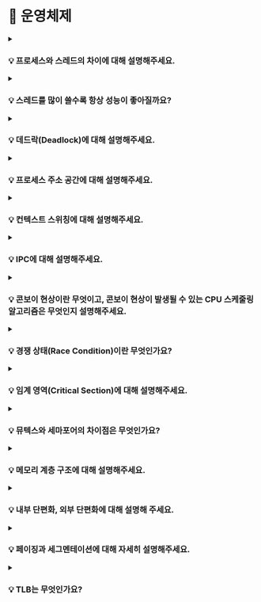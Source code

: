 # 📃 운영체제 


<details>
<summary><strong><h3> 💡 프로세스와 스레드의 차이에 대해 설명해주세요.</h3></strong></summary>
<div markdown="1">

<br>

**프로세스**  
- 운영체제로부터 자원을 할당 받은 **작업의 단위**  
- 각 프로세스는 독립적인 메모리 영역을 할당 받는다.  

**스레드**  
- 프로세스가 할당 받은 자원을 이용하는 **실행 흐름의 단위**  
- **스택 영역과 PC 레지스터 영역만 독립적으로 할당** 받고, 나머지 영역은 동일한 프로세스 내의 스레드 간 공유 된다.  

<br>
<br>

### 📌 스레드에 스택 영역과 PC 레지스터 영역만 독립적으로 할당하는 이유가 무엇일까요?

<br>

### ✔ 스택 영역을 스레드마다 독립적으로 할당하는 이유

스택은 메소드 호출 시 전달되는 인자, 되돌아갈 주소 값 및 지역 변수 등을 저장하기 위해 사용되는 메모리 영역이다.  

스택 메모리 영역이 독립적이라는 것은 스레드 간 독립적인 함수 호출이 가능하다는 것이고, 이는 독립적인 실행 흐름을 가능하게 한다.
 
따라서 **독립적인 실행 흐름을 위한 최소 조건**으로 각 스레드에 독립된 스택 영역을 할당한다.  
 

### ✔ PC 레지스터 영역을 스레드마다 독립적으로 할당하는 이유
PC 레지스터는 CPU가 다음에 실행할 명령어의 주소를 저장한다.

여러 스레드가 하나의 PC 레지스터를 공유한다면, 한 스레드가 PC 레지스터에 새로운 명령어 주소를 저장하는 동시에 다른 스레드가 PC 레지스터의 값을 읽거나 변경하는 상황이 발생할 수 있다.
이렇게 동시에 여러 스레드가 PC 레지스터에 접근하면, 다음에 실행될 명령어의 주소를 신뢰할 수 없게 되며, 스레드들의 실행 흐름이 망가지는 등 예기치 못한 동작과 오류가 발생할 수 있다.

따라서 각 스레드에게 독립적인 PC 레지스터를 할당하여 각 **스레드가 자신의 실행 흐름을 안정적으로 유지하고, 다음에 실행할 명령어의 주소를 독립적으로 관리**할 수 있도록 한다.

<br>
<br>

### 📌 프로세스에 대해 자세히 설명해주세요.

### ✔ 프로세스

- 실행을 위해 **커널**에 등록된 작업  
    (시스템 성능 향상을 위해 커널에 의해 관리 된다.)

- 각종 자원을 요청하고, 할당 받을 수 있는 개체  
- **PCB**를 할당 받은 개체  

*자원 : 커널의 관리 하에 프로세스에게 할당/반납 되는 수동적인 개체
 
<br>
<br>

### 📌 PCB는 무엇인가요?

### ✔ PCB

- **커널 공간**에 존재한다.  

- OS는 **`프로세스 관리`** 를 위해 각 프로세스에 대한 정보를 관리하는데, 각 프로세스의 정보가
PCB에 저장된다.  
(* 프로세스 관리: 프로세스가 여러 개일 때, CPU가 스케줄링을 통해 프로세스를 관리하는 것)
- 프로세스 생성 시 생성된다.
- PCB가 관리하는 정보
    - PID(프로세스 고유 식별 번호)
    - 스케줄링 정보 (프로세스 우선 순위, CPU 점유 시간)
    - 프로세스 상태 (자원 할당 및 요청 정보)
    - 메모리 관리 정보 (page table, segment table)
    - 입출력 상태 정보 (할당 받은 입출력 장치/파일 등에 대한 정보)
    - 문맥 저장 영역(프로세스의 레지스터 상태를 저장하는 공간)
    - `Linked List` 방식으로 관리된다.
        - PCB List Head에 PCB가 생성될 때마다 붙게 된다.
        - 주소 값으로 연결이 이루어져 있는 연결 리스트이기 때문에 삽입/삭제가 용이하다.


<br>
<br>

### 📌 스레드는 PCB를 가지고 있을까요?

<br>

    🔥 스레드는 PCB를 갖고 있지 않다. 

    스레드는 프로세스 내에서 실행되는 실행 흐름의 단위로, PCB는 프로세스 단위로 생성되고 관리되는 자료구조이다.

<br>

여러 개의 스레드가 하나의 프로세스 내에서 동작하면, 모든 스레드는 동일한 프로세스의 자원을 공유하게 된다.   
따라서 스레드는 **프로세스 내부의 메모리 영역을 공유**하고, 프로세스가 할당 받은 PCB를 공유하여 프로세스의 상태를 스레드들이 함께 사용한다.

즉, 프로세스의 PCB에는 프로세스 자체의 정보와 상태를 저장하지만, 스레드는 프로세스 내에서 실행되므로 프로세스 자체와   
밀접하게 연관되어 있어 별도의 PCB를 가질 필요가 없다.

<br>
<br>


### 📌 멀티 프로세스와 멀티 스레드의 특징에 대해 설명해주세요.
<br>

### ✔ 멀티 프로세스

- 각 프로세스는 독립적인 메모리 공간을 가지기 때문에 서로 영향을 주지 않고 실행 된다.     
    즉, 한 프로세스의 오류나 비정상 종료가 다른 프로세스에 영향을 미치지 않는다.  

- 프로세스 간 데이터를 주고받기 위해서는 별도의 **IPC** 기법을 사용해야 하며, 이로 인해 오버 헤드가 발생한다.
- 각 프로세스마다 메모리 주소 체계가 다르기 때문에, 프로세스 컨텍스트 스위칭시 메모리 관련 처리가 따로 필요하여 오버 헤드가 비교적 크다.


### ✔ 멀티 프로세스

- 스레드는 하나의 프로세스 내에서 동작하며, 주소 공간과 자원을 공유한다.  
    따라서 데이터 공유가 간편하고, IPC 없이도 쓰레드 간 데이터를 주고받을 수 있습니다.

- 같은 프로세스에 속하는 스레드는 메모리 영역을 공유하기 때문에, **스레드 컨텍스트 스위칭** 시
메모리 관련 처리가 따로 필요하지 않아 오버 헤드가 비교적 적다.

-  공유된 자원에 대한 접근과 변경을 적절하게 관리하지 않으면 데드락과 같은 **동기화 문제**가 발생할 수 있다.


<br>
<br>

### 📌 멀티 스레드의 동시성과 병렬성을 설명해주세요.

### ✔ 동시성
**싱글 코어**에서 멀티스레드를 동작시키기 위한 방식으로,   
멀티태스킹을 위해 여러 개의 스레드가 **`번갈아가면서 실행되는 성질`** 을 말한다.   
(동시에 실행하는 것처럼 보이지만 **사실은 번갈아가며 실행** 하고 있는 것임)

### ✔ 병렬성
**멀티 코어**에서 멀티스레드를 동작시키는 방식으로,   
한 개 이상의 스레드를 포함하는
각 코어들이 '동시에' 실행되는 성질을 말한다.

![Alt text](<Untitled (19).png>)
</div>
</details>

<details>
<summary><strong><h3> 💡 스레드를 많이 쓸수록 항상 성능이 좋아질까요?  </h3></strong></summary>
<div markdown="1">


    🔥 어플리케이션의 성격과 컨텍스트 스위칭 오버헤드를 고려할 때, 
    스레드를 많이 사용하는 것이 항상 성능 향상을 보장하지는 않는다.


<br>

**스레드를 많이 사용하면 동시에 더 많은 작업을 실행할 수 있다** 는 이야기는 해당 어플리케이션이 작은 작업들로 분할하여 동시 실행 가능한 성격을 가지고 있다는 전제를 필요로 한다.   

<br>

그러나 어떤 어플리케이션이 순차적으로 실행되어야 하는 특성을 가지고 있다면,   
작은 작업으로 분할하여 동시 실행하기가 어려울 수 있으며, 이런 경우에는 스레드 수를 계속 늘려도 성능 향상에 한계가 있다.  

<br>

또한, CPU의 코어 수는 고정되어 있으며 스레드 수를 계속 늘리면 각 코어에서 스레드 간의 경합이 더 많아진다.   
이에 따라 **컨텍스트 스위칭**으로 인한 오버헤드가 증가하므로 성능 면에서 한계에 도달하게 된다.

<br>

CPU 바운드 어플리케이션은 CPU를 많이 사용하므로, 코어 수와 비슷한 수준 이상으로 스레드 수를 늘려봤자 성능 향상이 거의 없을 뿐만 아니라,   
오히려 각 코어에서 스레드 간의 경합으로 인해 컨텍스트 스위칭 오버헤드로 성능이 저하될 수 있다.

반면, I/O 바운드 어플리케이션은 CPU가 대기 상태에 있을 가능성이 높기 때문에, 코어 수보다 2배, 3배 이상으로 스레드 수를 늘림으로써 코어들을 더 효율적으로 활용하여 성능상 이점을 얻을 수 있다.

</div>
</details>


<details>
<summary><strong><h3> 💡 데드락(Deadlock)에 대해 설명해주세요.</h3></strong></summary>
<div markdown="1">
<br>

    멀티 스레드 또는 멀티 프로세스 환경에서 발생하는 동기화 문제로, 
    자원을 점유한 상태에서 다른 프로세스가 점유하고 있는 자원을 요구하며 무한정 기다리는 상황을 말한다.

![Alt text](image-13.png)

프로세스 1과 2가 자원1, 2를 모두 얻어야 한다고 가정해보자

t1: 프로세스1이 자원1을 얻음 / 프로세스2가 자원2를 얻음  
t2: 프로세스1은 자원2를 기다림 / 프로세스2는 자원1을 기다림  
→ **🔥 데드락**

<br>
<br>

### 📌 데드락이 발생하는 조건을 설명해주세요.

다음 네 가지 조건을 **동시에** 충족해야 한다.

- **상호 배제(Mutual Exclusion)**  
  리소스는 한 번에 하나의 프로세스 또는 스레드만이 사용할 수 있어야 한다.   
  즉, 한 프로세스 또는 스레드가 리소스를 사용 중인 경우, 다른 프로세스나 스레드는 해당 리소스에 접근할 수 없어야 한다.  

- **점유 대기(Hold and Wait)**   
  하나 이상의 리소스를 점유한 상태에서 다른 리소스를 기다리는 상태여야 한다.   
  즉, 프로세스나 스레드가 이미 리소스를 하나 이상 가지고 있으면서 또 다른 리소스를 얻기 위해 대기하고 있어야 합니다.

- **비선점(Non-Preemption)**   
  프로세스나 스레드가 얻은 리소스를 다른 프로세스나 스레드가 강제로 빼앗을 수 없어야 한다.  
    리소스는 해당 프로세스나 스레드가 명시적으로 릴리스해야만 해제된다.    

- **순환 대기(Circular Wait)**   
  두 개 이상의 프로세스나 스레드가 서로가 서로의 리소스를 기다리고 있어야 한다.  
   즉, 사이클 형태로 리소스가 대기 상태에 있어야 한다.  


<br>
<br>

### 📌 데드락은 어떻게 해결할 수 있을까요?

<br>

    - 데드락 예방
    - 데드락 회피
    - 데드락 탐지 및 복구

<br>

### ✅ 데드락 예방
- **데드락 발생 필요 조건 4가지** 중 **하나를 제거**함으로써 데드락을 예방한다.  

- 데드락이 **절대 발생하지 않도록** 하는 방법이다.
- 심각한 자원 낭비가 발생하므로, **비현실적인** 방법이다.

### **상호 배제(Mutual Exclusion) 조건 제거**  
  - **모든 자원**에 대해, **공유**를 허용한다.  
  - **현실적으로 불가능**한 방법  
  
### **점유 대기(Hold and Wait) 조건 제거**
  - 필요한 자원을 **한번에 모두 할당**한다.
  - **자원이 필요하지 않은 순간에도 점유**하고 있으므로, **자원 낭비**가 발생한다.
  - 무한 대기 현상이 발생할 수 있다.

### **비선점(Non-Preemption) 조건 제거**  
  - **모든 자원**에 대해, **선점**을 허용한다.
  - **현실적으로 불가능**한 방법  
  ( ⇒ 프로세스가 할당 받을 수 없는 자원을 요청하는 경우,
           해당 프로세스가 가지고 있던 자원을 모두 반납하고  
            작업을 취소하는 방법으로 유사하게 구현할 수 있으나, 이 방법 또한
           심각한 자원 낭비가 발생하므로 비현실적이다.)

### **순환 대기(Circular Wait) 조건 제거**  
  - 자원에 **순서를 부여**하고, 프로세스는 **순서의 증가 방향으로만 자원 요청**이 가능하도록 한다.
  - **자원 낭비**가 발생한다.

<br>

----
<br>

### ✅ 데드락 예방 회피

- 시스템의 **상태를 계속 감시함**으로써, 데드락 상태가 될 가능성이 있는
자원 할당 요청을 보류하여 데드락의 발생을 막을 수 있다.

- 항상 시스템을 감시하고 있어야 하므로, 오버 헤드가 크다.
- 시스템을 항상 **safe state**로 유지하는 방법이다.

  (***safe state**: 모든 프로세스가 정상적 종료 가능한 상태,  
                   safe sequence가 하나라도 존재하면 safe state이다.
                   데드락 상태가 되지 않을 수 있음을 보장한다.

  ***unsafe state**: 데드락 상태가 될 가능성이 있는 상태,
                     반드시 데드락이 발생한다는 의미는 아니다.)

- safe state를 유지하기 위해 **사용되지 않는 자원이 존재한다.**
- 가정이 성립되기 어렵다. 즉, **비현실적**이다.


<br>

**가정**
- 프로세스의 수가 고정됨
- 자원의 수와 종류가 고정됨
- 프로세스가 요구하는 자원 및 최대 수량을 알고 있음
- 프로세스는 자원을 사용 후 반드시 반납함

<br>

### **다익스트라 은행원 알고리즘**
    - 데드락 회피를 위한 간단한 이론적 기법
    - 가정 : 한 종류의 자원이 여러 개 존재
    - 목표 : 시스템을 항상 safe state로 유지
    - 현재 상태에서 safe sequence가 하나라도 존재하면, safe state임

<br>

### **헤버만 알고리즘**
    - 다익스트라 은행원 알고리즘의 확장
    - 가정 : 여러 종류의 자원이 여러 개 존대
    - 목표 : 시스템을 항상 safe state로 유지

<br>

----

<br>

### ✅ 데드락 탐지

- 데드락 방지를 위한 사전 작업을 하지 않는다. 즉, **데드락이 발생할 수 있다.**

- **주기적으로 데드락 발생 여부를 확인**한다.  
  (시스템이 데드락 상태인지, 어떤 프로세스가 데드락 상태인지)

- **Resource Allocation Graph (RAG)** 를 사용한다.
- 검사 주기에 영향을 받는다.
- 노드의 수가 많은 경우, 오버 헤드가 크다.

<br>

### **Graph reduction procedure**
  1. 필요한 자원을 모두 할당 받을 수 있는 프로세스(Unblocked Process)에 연결된 모든 edge를 제거한다.  
  2. 더 이상 Unblocked Process가 없을 때까지 1번을 반복한다.  
  3. 최종 그래프에서   
     a.  **모든 edge가 제거되어 있다면**    
        ⇒ 현재 상태에서 **데드락이 없음**을 알 수 있다.  

     b. **일부 edge가 남아있다면**  
        ⇒  현재 상태에 **데드락이 존재함**을 알 수 있다.

<br>

### 데드락 회피 vs 데드락 탐지

**데드락 회피**

- 앞으로 일어날 일을 고려하여, 최악의 경우를 생각한다.
- 데드락이 발생하지 않음

**데드락 탐지**

- 현재 상태만을 고려하여, 최선의 경우를 생각한다.
- 데드락 발생 시, 회복 과정이 필요하다.

<br>

----

<br>

### ✅ 데드락 회복

데드락을 탐지한 후 **해결**하는 과정

- **프로세스 종료**
    - 데드락 상태에 있는 프로세스를 종료시킨다.
    - 강제 종료된 프로세스는 이후 재시작된다.  

    <br>

- **자원 선점**
    - 데드락 상태를 해결하기 위해 선점할 자원을 선택한다.
    - 선택된 자원을 가지고 있는 프로세스에게서 해당 자원을 빼앗는다.  
    ⇒  자원을 빼앗긴 프로세스는 강제 종료된다.

<br>   

프로세스의 수행 중 특정 지점(**check point**)마다 **context**를 저장한다.  
프로세스가 강제 종료된 후 가장 최근의 **check point**에서 재시작한다.(**Roll back**)  

<br>

----

### ✅ 데드락 무시 

### +) 💡 왜 현대의 OS는 데드락을 처리하지 않을까요?

- 데드락이 일어나지 않는다고 생각하고 **아무런 조치도 취하지 않는다.**
- 데드락이 매우 드물게 발생하므로, **데드락에 대한 조치 자체가 더 큰 오버 헤드**일 수 있기 때문이다.
- 만약 시스템에 데드락이 발생한 경우, 시스템이 비정상적으로 작동하는 것을 **사람이 느낀 후 직접 프로세스를 종료**하는 방법 등으로 대처한다.
- Unix, Windows 등 **대부분의 범용 OS가 채택하고 있는 방법**이다.

<br>

</div>
</details>

<details>
<summary><strong><h3> 💡 프로세스 주소 공간에 대해 설명해주세요.</h3></strong></summary>
<div markdown="1">
  
<br>

+)  

    ✅ 초기화 하지 않은 변수들은 어디에 저장될까요?    
    ✅ 일반적인 주소 공간 그림처럼, Stack과 Heap의 크기는 매우 크다고 할 수 있을까요? 
        그렇지 않다면, 그 크기는 각각 언제 결정될까요?  


  <br>

  프로세스 주소 공간은 **하나의 프로세스가 실행되기 위해 할당된 가상 메모리 주소의 집합**을 의미한다.

  가상 메모리 주소 공간은 해당 프로세스가 실행되는 동안 프로세스에게 독립적으로 제공되며, 실제 물리적인 메모리와는 분리되어 있다.

  ![Alt text](<Untitled (20).png>)


### 1. **코드 영역 (Text 영역)**
  - 실행할 프로그램의 **명령어**들이 저장되는 영역

  - 코드 영역은 실행 파일로부터 읽혀지고, **Read-Only**으로 설정된다.
  - CPU는 코드 영역에 있는 명령어들을 하나씩 가져와 실행한다.
  
<br>

### 2. **데이터 영역 (Data 영역 및 BSS 영역)**
  - **전역 변수**와 **정적 변수**가 저장되는 영역

  - 프로그램의 시작과 함께 할당되며, 프로그램이 종료될 때 소멸된다.
  - 프로그램 실행 중에 변수의 값이 얼마든지 수정될 수 있기 때문에, **Read-Write**로 설정된다.
  - 초기화 된 변수는 Data 영역에, **초기화 되지 않은 변수는 BSS(Block Started by Symbol) 영역**에 저장된다.  

    ⇒ BSS 영역에 할당된 초기화 되지 않은 변수들은 프로그램이 실행되기 전에 0 또는 null 값으로 자동으로 초기화 된다.   

    이때 초기화되지 않은 변수들은 명시적으로 초기 값을 가지고 있지 않으므로 실제 값이 필요하지 않기 때문에, 해당 변수들은 초기화되기 전까지 메모리 공간만 할당되면 된다.  

    변수들이 0 또는 null로 초기화되는 과정은 프로그램 실행 시에 자동으로 이루어지기 때문에 
    BSS 영역을 구분하여 사용하는 것이 메모리 사용 측면에서 더욱 효율적이다.

<br>

### 3. **힙 영역**
  - **동적으로 할당되는 데이터**가 저장되는 영역

  - 프로그램 실행 중에 동적으로 메모리를 할당하고 해제하는데 사용되며,
    힙 영역에 할당된 메모리는 프로그램이 명시적으로 해제하기 전까지 지속적으로 유지된다.
  - 메모리의 **낮은 주소**에서 **높은 주소**로 할당된다.
  - **런타임**에 크기가 결정된다.  
     ⇒ 힙 영역은 **동적으로 메모리를 관리**하는 영역이기 때문에 잘못된 메모리 할당 크기, 힙 메모리 관리 오류, 힙 메모리 접근 오류 등으로 인해 **다른 영역을 침범**하게 되는 경우 `Heap Overflow`가 발생한다.

<br>

### 4. **스택 영역**
  - 함수 호출과 관련된 지역 변수, 매개변수, 함수의 반환 주소 등이 저장되는 영역

  - 함수가 호출될 때마다 스택 프레임이 생성되고, 함수의 실행이 끝나면 해당 스택 프레임이 제거된다.
  - 메모리의 **높은 주소**에서 **낮은 주소**로 할당된다.
  - **컴파일 타임**에 크기가 결정된다.       
    ⇒ 컴파일 타임에 크기가 결정되기 때문에 **무한히 할당 할 수 없다.**  
    
    ⇒ 재귀 호출의 깊이가 매우 깊거나, 함수 내부에서 큰 크기의 배열이나 많은 지역 변수를 선언하는 경우에 **`Stack Overflow`** 가 발생할 수 있다.


<br>

### 📌 스택 영역과 힙 영역 중, 접근 속도가 더 빠른 영역은 어디일까요?

<br>

    🔥 스택 영역이 힙 영역보다 접근 속도가 더 빠르다.
    
    

<br>

### ✅ 스택 영역 
스택 영역은 **메모리 할당 및 해제**가 **컴파일러에 의해 자동**으로 관리되어 간단하고 빠르게 이루진다.    
➡ 컴파일러에 의해 자동으로 스택 프레임이 관리된다.     
    함수가 호출될 때 스택 프레임이 생성되고, 함수의 실행이 끝나면 해당 스택 프레임이 제거된다. (메모리 할당 및 해제)  

함수가 호출될 때마다 해당 함수의 지역 변수와 인자들이 스택 프레임에 순차적으로 저장되며 **스택 프레임의 시작 주소로부터 일정한 오프셋만큼** 떨어져 있으므로, **변수에 직접 접근**할 수 있다.  

즉, 스택 영역에서 변수에 접근하는 과정에서는 **메모리 주소 변환과 같은 추가적인 작업이 필요하지 않기** 때문에 접근 속도가 빠르다.  

<br>

### ✅ 힙 영역
힙 영역은 동적으로 메모리를 할당하고 해제해야 하기 때문에, 변수의 유효 범위가 스택 영역보다 넓어서 다른 함수나 블록에서도 변수에 접근할 수 있다. 

따라서, 힙 영역에서는 **메모리 주소 변환과 같은 추가 작업이 필요**하므로, 접근 속도가 상대적으로 느리다.


<br>
<br>      
  
### 📌 스택 영역과 힙 영역은 정말 자료구조의 스택/힙과 연관이 있는 걸까요?

<br>

    🔥 스택 영역은 스택 자료 구조를 사용하지만,   
       힙 영역은 힙 자료구조를 사용하지 않는다.

<br>

**스택 영역**은 **스택(LIFO) 자료구조를 기반**으로 동작하며, 함수의 호출과 종료에 따라 스택 프레임이 생성되고 소멸된다.

**힙 영역**은 특정 자료구조를 기반으로 한 것이 아니라, 메모리 할당과 해제를 위한 메커니즘이다.
따라서, **힙 자료 구조와 아무런 연관이 없다.** 

</div>
</details>


<details>
<summary><strong><h3> 💡 컨텍스트 스위칭에 대해 설명해주세요. </h3></strong></summary>
<div markdown="1">

<br>

    🔥
    - 실행 중인 프로세스의 context를 저장하고, 앞으로 실행할 프로세스의 context를 복구하는 일
    - 커널의 개입으로 이루어진다. (= 커널 모드에서 실행된다.)

<br>

### 📌 그렇다면 context는 무엇인가요?

- **프로세스와 관련된 정보들의 집합** (Register의 상태 in CPU / PC, SP in CPU)  
  ⇒ Context Switching이 발생하면 실행 중인 프로세스는 CPU를 뺏긴다.
     따라서, Register의 상태를 PCB에 저장한다.
    - CPU가 어떤 작업을 처리할 때는 메모리의 데이터를 Register를 올린 후 처리한다.
- ***PCB**에 저장된다

<br>

### 📌 context는 PCB에 저장된다고 말씀해주셨는데, PCB에 대해 설명해주세요.

### ✅ PCB

- **커널 공간**에 존재한다.
- OS는 **`프로세스 관리`** 를 위해 각 프로세스에 대한 정보를 관리하는데, 각 프로세스의 정보가
PCB에 저장된다.  
(* 프로세스 관리: 프로세스가 여러 개일 때, CPU가 스케줄링을 통해 프로세스를 관리하는 것)
- 프로세스 생성 시 생성된다.  
- **PCB가 관리하는 정보**
    - PID(프로세스 고유 식별 번호)
    - 스케줄링 정보 (프로세스 우선 순위, CPU 점유 시간)
    - 프로세스 상태 (자원 할당 및 요청 정보)
    - 메모리 관리 정보 (page table, segment table)
    - 입출력 상태 정보 (할당 받은 입출력 장치/파일 등에 대한 정보)
    - 문맥 저장 영역(프로세스의 레지스터 상태를 저장하는 공간)
    - `Linked List` 방식으로 관리된다.
        - PCB List Head에 PCB가 생성될 때마다 붙게 된다.
        - 주소 값으로 연결이 이루어져 있는 연결 리스트이기 때문에 삽입/삭제가 용이하다.



<br>

### 📌 컨텍스트 스위칭은 언제 일어날까요?

    - Interrupt 발생
    - 주어진 time slice를 소진한 경우
    - 자원 요청 후 대기 상태
    - IO 작업 대기 상태

<br>

### 📌 컨텍스트 스위칭은 왜 필요할까요?
⇒ **멀티 프로세스 환경에서 여러 프로세스를 동시에 실행 시키기 위해서** 

⇒ 그렇다면 동시에 실행 시키는 이유는?

- **CPU 활용도 향상**  
여러 프로세스가 동시에 실행될 수 있도록 CPU를 공유하는 것은 시스템의 전체적인 CPU 활용도를 향상시킨다.

- **공정한 자원 분배**  
멀티 프로세스 환경에서 여러 프로세스가 실행되는 경우, 각 프로세스에 일정 시간 동안 CPU를 할당하여 공정한 자원 분배를 실현할 수 있다.

- **응답성 향상**  
컨텍스트 스위칭은 멀티 프로세스 환경에서 사용자 요청에 빠르게 응답할 수 있도록 한다. 여러 프로세스가 동시에 실행되면, 사용자 입력이나 이벤트에 대한 신속한 처리가 가능해진다.

- **멀티태스킹 지원**  
컨텍스트 스위칭을 통해 CPU가 여러 프로세스를 번갈아가며 실행함으로써 멀티태스킹을 구현할 수 있다.


<br>

### 📌 프로세스 컨텍스트 스위칭과 스레드 컨텍스트 스위칭의 공통점과 차이점을 설명해주세요.

<br>

### ✅ 프로세스 컨텍스트 스위칭 VS 스레드 컨텍스트 스위칭

**프로세스 컨텍스트 스위칭** ⇒ 서로 다른 프로세스 간의 컨텍스트 스위칭  
**스레드 컨텍스트 스위칭** ⇒ 한 프로세스 내의 서로 다른 스레드 간의 컨텍스트 스위칭

<br>

**🔥 공통점**

- **커널의 개입**으로 동작한다.
- CPU의 **Register 상태를 변경** 해줘야 한다.

<br>

**🔥 차이점**

- 같은 프로세스에 속하는 **스레드는 메모리 영역을 공유**하기 때문에, **스레드 컨텍스트 스위칭**시
메모리 관련 처리가 따로 필요하지 않아 **Overhead가 비교적 적다.**

- 각 프로세스는 메모리를 독립적으로 할당받기 때문에, 프로세스마다 메모리 주소 체계가 다르므로, **프로세스 컨텍스트 스위칭**시 **메모리 관련 처리**가 따로 필요하여 **Overhead가 비교적 크다.**

<br>

+ ) 메모리 관련 처리

1. MMU가 새로운 프로세스의 주소 체계를 바라보도록 처리해야 한다.
2. TLB를 비워야 한다.

<br>

</div>
</details>


<details>
<summary><strong><h3> 💡 IPC에 대해 설명해주세요.</h3></strong></summary>
<div markdown="1">

### [🔥 위 질문에 대한 대답을 찾아보자(IPC)](https://aboard-woolen-7bf.notion.site/IPC-391a4a5cb6844d7fb7d37bd430d869e1?pvs=4)


</div>
</details>

<details>
<summary><strong><h3> 💡 콘보이 현상이란 무엇이고, 콘보이 현상이 발생될 수 있는 CPU 스케줄링 알고리즘은 무엇인지 설명해주세요.</h3></strong></summary>
<div markdown="1">

<br>

    🔥 하나의 수행 시간이 긴 프로세스에 의해 다른 프로세스들이 긴 대기 시간을 갖게 되는 현상 
    (실행 시간 << 대기 시간)

→ 30초가 걸리는 A 프로세스, 2초가 걸리는 B 프로세스 순으로 도착했다고 했을 때,    
B 프로세스는 실행 시간보다 대기 시간이 훨씬 길다.

<br>

    🔥 FCFS(First Come First Served) 알고리즘은 비 선점 스케줄링으로, ready queue에 먼저 들어온 작업부터 순차적으로 실행하므로 콘보이 현상이 발생할 수 있다.

<br>

### 📌 선점 스케줄링과 비 선점 스케줄링의 차이를 설명해주세요.

### ✅ 선점 스케줄링
- 현재 실행 중인 작업이 다른 작업에 의해 **강제로 중단될 수 있는** 스케줄링 방식    
(CPU 할당 시간이 종료되거나, 우선 순위가 높은 작업이 도착한 경우)

- 컨텍스트 스위칭이 비교적 많이 발생한다. (Overhead ↑)

-  작업의 우선순위나 작업의 수행 시간 등의 변화에 빠르게 대응할 수 있고, 시스템의 응답 시간을 줄일 수 있기 때문에 **시분할 시스템, 대화형 시스템**에 적합하다.

- 오버헤드가 큰 작업들이 무한히 미뤄지는 **기아 상태**가 발생할 수 있다.

<br>

### ✅ 비선점 스케줄링
- **현재 실행 중인 작업이 끝날 때까지 다른 작업들이 해당 CPU를 점유할 수 없는** 스케줄링 방식

- 컨텍스트 스위칭이 비교적 적게 발생한다. (Overhead ↓)

- 우선 순위 역전이 잦고, 평균 응답 시간이 증가한다.


<br>

### 📌 CPU 스케줄링이란 무엇인가요? 

    🔥 Ready 상태의 프로세스 중, 어떤 프로세스에게 CPU를 할당할지 결정하는 것


### 📌 장기 스케줄링, 중기 스케줄링, 단기 스케줄링에 대해 설명해주세요.

<br>

### ✅ 장기 스케줄링
- **Job 스케줄링**
  - 커널에 등록할 작업을 결정한다.    
    
- 시스템 내의 프로세스 수를 조절한다.

- **I/O bounded**와 **Compute bounded** 프로세스들을 잘 섞어서 선택해야 한다.

- 시분할 시스템에서는 모든 작업을 시스템에 등록하기 때문에, 장기 스케줄링은 덜 중요하다.

<br>

### ✅ 중기 스케줄링
- **메모리 할당**을 결정한다.
  - 일시적으로 메모리에 있는 프로세스들 중 일부를 디스크로 **swap-out**하여 메모리를 확보한다.

  - 이후 다시 필요한 시점에 **swap-in**하여 실행되도록 한다.  

<br>

### ✅ 단기 스케줄링
- **CPU 스케줄링**

- 프로세서를 할당할 프로세스를 결정한다.
- 가장 빈번하게 발생하며, 매우 빨라야 한다.
- 컨텍스트 스위칭을 발생시키므로, 오버헤드가 발생할 수 있다

<br>

![Alt text](<Untitled (21).png>)

<br>
<br>

### 📌 CPU 스케줄링의 성능 척도에는 어떤 것들이 있나요?
- **이용률(CPU Utilization)**   
전체 시간 중 CPU가 놀지 않고 일한 시간

- **처리량 (Throughput)**  
단위 시간 당 처리량
- **대기 시간 (Wate Time)**  
 프로세스가 Ready queue에서 기다린 시간
- **응답 시간(Response Time)**  
프로세스가 최초로 CPU를 얻기까지 걸린 시간
- **소요 시간, 반환 시간(Turnaround Time)**  
프로세스가 처음 Ready queue에 도착해서, 끝나기까지 걸린 시간


<br>
<br>

### 📌 CPU 스케줄링 알고리즘에는 대표적으로 어떤 것들이 있나요?
### [🔥 위 질문에 대한 대답을 찾아보자(CPU 스케줄링 알고리즘)](https://aboard-woolen-7bf.notion.site/ccf272ae65f742619df7364d073d9acd?pvs=4)

</div>
</details>

<details>
<summary><strong><h3> 💡 경쟁 상태(Race Condition)이란 무엇인가요?</h3></strong></summary>
<div markdown="1">
<br>

    🔥 여러 프로세스 (혹은 스레드가) 병행적으로 공유 자원에 접근할 때, 그 순서에 따라 결과가 달라지는 상황

<br>

</div>
</details>

<details>
<summary><strong><h3> 💡 임계 영역(Critical Section)에 대해 설명해주세요.</h3></strong></summary>
<div markdown="1">
<br>

    🔥 임계 영역 : 공유 자원에 접근하는 코드 영역

    - 한번에 하나의 프로세스만이 해당 영역에 진입할 수 있도록 한다.
    - 경쟁 상태(Race Condition)을 방자히가 위해 사용된다.


<br>

**+) 임계 영역 문제**  
임계 영역으로 지정되어야 할 코드 영역이 임계 영역으로 지정되지 않았을 때 발생할 수 있는 문제

<br>

임계 영역 문제를 해결하기 위해서는 **다음 3가지 조건**을 충족해야 한다.

### 1️⃣ 상호 배제(Mutual Exclusion)  
    하나의 프로세스가 임계 영역에 진입한 상태라면, 다른 프로세스는 진입할 수 없어야 한다. 


### 2️⃣ 진행(Progress)
    임계 영역에 진입한 프로세스 외에는, 다른 프로세스가 임계 영역에 진입하는 것을 방해해서는 안 된다.

### 3️⃣ 한정 대기(Bounded Wating)  
    프로세스가 임계 영역에 진입하기 위한 대기 시간은 한정되어야 한다.

<br>

</div>
</details>

<details>
<summary><strong><h3> 💡 뮤텍스와 세마포어의 차이점은 무엇인가요?</h3></strong></summary>
<div markdown="1">

- +) 이진 세마포어와 뮤텍스의 차이에 대해 설명해 주세요
### [🔥 위 질문에 대한 대답을 찾아보자(뮤텍스 VS 세마포어)](https://aboard-woolen-7bf.notion.site/VS-d352264d61804d98afbf7dd2efbcb3b3?pvs=4)

</div>
</details>


<details>
<summary><strong><h3> 💡 메모리 계층 구조에 대해 설명해주세요.</h3></strong></summary>
<div markdown="1">

![Alt text](<Untitled (22).png>)

<br>

1. 레지스터  
   -  **가장 빠른 메모리 계층**으로, CPU 내부에 위치한다.

   - CPU 명령어 실행에 직접적으로 사용되며, 매우 제한된 용량을 가진다.
   - 데이터를 저장하고 빠르게 처리할 수 있어 연산 속도가 최대로 유지된다.
  
  <br>

2. 캐시  
   - CPU 코어 주변에 위치한 작은 용량의 메모리이다.

   - 주로, 레지스터와 메인 메모리 사이에서 중간 저장소 역할을 하며, 데이터를 빠르게 전달하여 CPU가 필요한 데이터를 빠르게 접근할 수 있도록 돕는다.  
   (CPU와 메인 메모리의 속도 차이로 인한 병목 현상 완화)
   - L1, L2, L3와 같이 다양한 계층으로 나뉠 수 있으며, 레벨이 올라갈수록 용량은 커지지만 접근 속도는 느려진다.

   <br>

3. 메인 메모리
   - 프로그램 코드와 데이터가 저장되는 공간이다.

   - 대부분의 작업이 메인 메모리에서 이루어지며, 운영체제와 어플리케이션에 의해 공유된다.
   - 상대적으로 높은 용량을 가지지만 캐시 메모리보다는 느린 접근 속도를 갖는다.  

 <br>

4. 보조 기억 장치
   - HDD와 SSD를 포함한다.

   - 데이터를 영구적으로 보존하고 대용량 저장을 제공한다.
   - 주로 파일 시스템이나 데이터베이스 관리에 사용되며, 메인 메모리와 비교하여 접근 속도가 느리다.
  
<br>
<br>

### 📌 Caching Locality와 Cache Hit Ratio에 대해 설명해주세요.

### ✅ Caching Locality (캐싱 지역성)

<br>

    🔥 프로그램 실행 중에 CPU가 접근하는 데이터나 명령어가 일부 지역적인 패턴을 가진다는 원리

<br>

1. **공간적 지역성(Spatial Locality)**  
   한 번에 사용되는 데이터의 인근 데이터도 자주 사용된다는 원리  
   
    예를 들어, 배열이나 리스트와 같은 데이터 구조에서 인접한 요소들은 순차적으로 접근되는 경우가 많다.   
    
    따라서, 캐시 메모리는 인접한 데이터를 함께 저장하여 CPU가 더 빠르게 찾을 수 있도록 한다.

<br>

2. **시간적 지역성(Temporal Locality)**  

    특정 데이터나 명령이 사용된 후에 같은 데이터나 명령이 가까운 미래에 다시 사용될 가능성이 높다는 원리
    
    반복적으로 사용되는 루프나 서브루틴의 경우 해당 원리가 적용된다.
    
    즉, 이전에 액세스한 데이터를 캐시에 유지하여 CPU가 더 빠르게 다시 액세스할 수 있도록 한다.


<br>

### ✅Cache Hit Ratio 

<br>

    🔥 CPU가 캐시 메모리에서 데이터를 성공적으로 찾은 비율을 나타내는 지표
 

캐시 메모리에 접근하려는 데이터나 명령이 이미 캐시에 저장되어 있는 경우 **Cache Hit** 가 발생하며, 캐시에 저장되어 있지 않은 경우 **Cache Miss** 가 발생한다.

<br>
<br>


    Cache Hit Ratio = Cache Hit 발생 횟수 / 전체 메모리 액세스 수


<br>

높은 Cache Hit Ratio는 캐시의 효율성을 나타내며, 이는 캐시 메모리가 프로그램의 지역성을 활용하여 CPU가 데이터를 빠르게 찾을 수 있도록 도와준다는 것을 의미한다.


</div>
</details>


<details>
<summary><strong><h3> 💡 내부 단편화, 외부 단편화에 대해 설명해 주세요.</h3></strong></summary>
<div markdown="1">

<br>

- **내부 단편 화(Internal Fragmentation)**  

    - 메모리 할당 시, 메모리 블록 내부에 남는 빈 공간으로 인해 발생하는 현상

    - 예를 들어, 메모리 블록에 어떤 프로세스가 사용할 데이터가 저장되는데
    그 데이터보다 블록의 크기가 크다면 남는 공간이 발생한다.  
    (⇒ 메모리 낭비)
    - **고정 분할 방식**을 사용하는 경우에, 주로 발생한다.
        - 예를 들어, **페이징 기법**에서는 페이지 크기가 고정되어 있어 프로세스가 필요한 메모리보다 큰 페이지를 할당 받는 경우에 내부 단편화가 발생한다.

<br>

- **외부 단편 화(External Fragmentation)**
    - 메모리 공간 사이에 남는 빈 공간으로 인해 발생하는 현상

    - 프로세스들이 메모리에서 할당되고 해제되는 과정에서 메모리 공간은 분산 된다.  
    이로 인해, 총 사용 가능한 메모리 공간은 충분하지만 **프로세스를 할당하기 위한 
    연속된 큰 공간을 찾지 못하는 경우**가 발생한다.  
    (⇒ 메모리 낭비)
    - **가변 분할 방식**을 사용하는 경우에, 주로 발생한다.


</div>
</details>


<details>
<summary><strong><h3> 💡 페이징과 세그멘테이션에 대해 자세히 설명해주세요.</h3></strong></summary>
<div markdown="1">


### [🔥 위 질문에 대한 대답을 찾아보자(페이징)](https://aboard-woolen-7bf.notion.site/cfce300a3b134484bbd316e3786882d5?pvs=4)

### [🔥 위 질문에 대한 대답을 찾아보자(세그멘테이션)](https://aboard-woolen-7bf.notion.site/baa996448c5e431ba99a0c0a9b0051c7?pvs=4)


### ✅ 페이징
- 프로그램을 고정된 크기의 블록(page)으로 분할한다.
- 메모리를 block size로 미리 분할한다.(page frame)
- 외부 단편 화 문제가 없다.
- 메모리의 통합과 압축이 불필요하다.
- 프로그램의 논리적 구조를 고려하지 않기 때문에 page sharing/protection이 복잡하다.
- 필요한 page만 page frame에 적재하여 사용한다. → 메모리의 효율적 활용
- page mapping overhead
    - 메모리 공간 및 추가적인 메모리 접근이 필요하다.
    - 전용 HW(TLB) 활용으로 해결 가능하다. → HW 비용 증가

<br>

### ✅ 세그멘테이션
- 프로그램을 논리 단위로 분할한다.(segment)
- 메모리를 동적으로 분할한다.
- 내부 단편화 문제가 발생하지 않는다.
- 세그먼트 공유 및 보호가 용이하다.
- Paging system 대비 관리 overhead가 크다.
- 필요한 segment만 메모리에 적재하여 사용하기 때문에 메모리를 효율적으로 활용할 수 있다.
- Segment mapping overhead
    - 메모리 공간 및 추가적인 메모리 접근이 필요하다.
    - 전용 HW(TLB) 활용으로 해결 가능하다.

</div>
</details>

<details>
<summary><strong><h3> 💡 TLB는 무엇인가요? </h3></strong></summary>
<div markdown="1">


</div>
</details>
